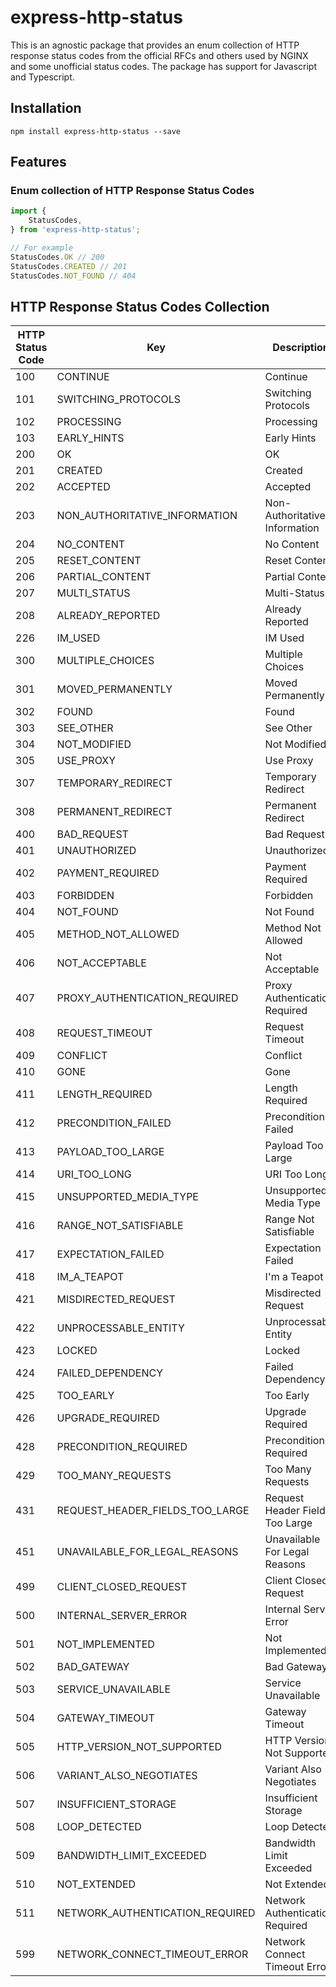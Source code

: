 # express-http-status

This is an agnostic package that provides an enum collection of HTTP response status codes from the official RFCs and others used by NGINX and some unofficial status codes. The package has support for Javascript and Typescript.

## Installation

```console
npm install express-http-status --save
```

## Features

### Enum collection of HTTP Response Status Codes

```javascript
import {
	StatusCodes,
} from 'express-http-status';

// For example
StatusCodes.OK // 200
StatusCodes.CREATED // 201
StatusCodes.NOT_FOUND // 404
```

## HTTP Response Status Codes Collection

<!-- HTTP_RESPONSE_STATUS_CODES_MARKDOWN_TABLE:START -->
| HTTP Status Code | Key                             | Description                     | Origin      |
| ---------------- | ------------------------------- | ------------------------------- | ----------- |
| 100              | CONTINUE                        | Continue                        | RFC7231     |
| 101              | SWITCHING_PROTOCOLS             | Switching Protocols             | RFC7231     |
| 102              | PROCESSING                      | Processing                      | RFC2518     |
| 103              | EARLY_HINTS                     | Early Hints                     | RFC8297     |
| 200              | OK                              | OK                              | RFC7231     |
| 201              | CREATED                         | Created                         | RFC7231     |
| 202              | ACCEPTED                        | Accepted                        | RFC7231     |
| 203              | NON_AUTHORITATIVE_INFORMATION   | Non-Authoritative Information   | RFC7231     |
| 204              | NO_CONTENT                      | No Content                      | RFC7231     |
| 205              | RESET_CONTENT                   | Reset Content                   | RFC7231     |
| 206              | PARTIAL_CONTENT                 | Partial Content                 | RFC7233     |
| 207              | MULTI_STATUS                    | Multi-Status                    | RFC2518     |
| 208              | ALREADY_REPORTED                | Already Reported                | RFC5842     |
| 226              | IM_USED                         | IM Used                         | RFC3229     |
| 300              | MULTIPLE_CHOICES                | Multiple Choices                | RFC7231     |
| 301              | MOVED_PERMANENTLY               | Moved Permanently               | RFC7231     |
| 302              | FOUND                           | Found                           | RFC7231     |
| 303              | SEE_OTHER                       | See Other                       | RFC7231     |
| 304              | NOT_MODIFIED                    | Not Modified                    | RFC7232     |
| 305              | USE_PROXY                       | Use Proxy                       | RFC7231     |
| 307              | TEMPORARY_REDIRECT              | Temporary Redirect              | RFC7231     |
| 308              | PERMANENT_REDIRECT              | Permanent Redirect              | RFC7538     |
| 400              | BAD_REQUEST                     | Bad Request                     | RFC7231     |
| 401              | UNAUTHORIZED                    | Unauthorized                    | RFC7235     |
| 402              | PAYMENT_REQUIRED                | Payment Required                | RFC7231     |
| 403              | FORBIDDEN                       | Forbidden                       | RFC7231     |
| 404              | NOT_FOUND                       | Not Found                       | RFC7231     |
| 405              | METHOD_NOT_ALLOWED              | Method Not Allowed              | RFC7231     |
| 406              | NOT_ACCEPTABLE                  | Not Acceptable                  | RFC7231     |
| 407              | PROXY_AUTHENTICATION_REQUIRED   | Proxy Authentication Required   | RFC7235     |
| 408              | REQUEST_TIMEOUT                 | Request Timeout                 | RFC7231     |
| 409              | CONFLICT                        | Conflict                        | RFC7231     |
| 410              | GONE                            | Gone                            | RFC7231     |
| 411              | LENGTH_REQUIRED                 | Length Required                 | RFC7231     |
| 412              | PRECONDITION_FAILED             | Precondition Failed             | RFC7232     |
| 413              | PAYLOAD_TOO_LARGE               | Payload Too Large               | RFC7231     |
| 414              | URI_TOO_LONG                    | URI Too Long                    | RFC7231     |
| 415              | UNSUPPORTED_MEDIA_TYPE          | Unsupported Media Type          | RFC7231     |
| 416              | RANGE_NOT_SATISFIABLE           | Range Not Satisfiable           | RFC7233     |
| 417              | EXPECTATION_FAILED              | Expectation Failed              | RFC7231     |
| 418              | IM_A_TEAPOT                     | I'm a Teapot                    | RFC2324     |
| 421              | MISDIRECTED_REQUEST             | Misdirected Request             | RFC7540     |
| 422              | UNPROCESSABLE_ENTITY            | Unprocessable Entity            | RFC2518     |
| 423              | LOCKED                          | Locked                          | RFC2518     |
| 424              | FAILED_DEPENDENCY               | Failed Dependency               | RFC2518     |
| 425              | TOO_EARLY                       | Too Early                       | RFC8470     |
| 426              | UPGRADE_REQUIRED                | Upgrade Required                | RFC7231     |
| 428              | PRECONDITION_REQUIRED           | Precondition Required           | RFC6585     |
| 429              | TOO_MANY_REQUESTS               | Too Many Requests               | RFC6585     |
| 431              | REQUEST_HEADER_FIELDS_TOO_LARGE | Request Header Fields Too Large | RFC6585     |
| 451              | UNAVAILABLE_FOR_LEGAL_REASONS   | Unavailable For Legal Reasons   | RFC7725     |
| 499              | CLIENT_CLOSED_REQUEST           | Client Closed Request           | NGINX       |
| 500              | INTERNAL_SERVER_ERROR           | Internal Server Error           | RFC7231     |
| 501              | NOT_IMPLEMENTED                 | Not Implemented                 | RFC7231     |
| 502              | BAD_GATEWAY                     | Bad Gateway                     | RFC7231     |
| 503              | SERVICE_UNAVAILABLE             | Service Unavailable             | RFC7231     |
| 504              | GATEWAY_TIMEOUT                 | Gateway Timeout                 | RFC7231     |
| 505              | HTTP_VERSION_NOT_SUPPORTED      | HTTP Version Not Supported      | RFC7231     |
| 506              | VARIANT_ALSO_NEGOTIATES         | Variant Also Negotiates         | RFC2295     |
| 507              | INSUFFICIENT_STORAGE            | Insufficient Storage            | RFC2518     |
| 508              | LOOP_DETECTED                   | Loop Detected                   | RFC5842     |
| 509              | BANDWIDTH_LIMIT_EXCEEDED        | Bandwidth Limit Exceeded        | No Official |
| 510              | NOT_EXTENDED                    | Not Extended                    | RFC2774     |
| 511              | NETWORK_AUTHENTICATION_REQUIRED | Network Authentication Required | RFC6585     |
| 599              | NETWORK_CONNECT_TIMEOUT_ERROR   | Network Connect Timeout Error   | No Official |
<!-- HTTP_RESPONSE_STATUS_CODES_MARKDOWN_TABLE:END -->
